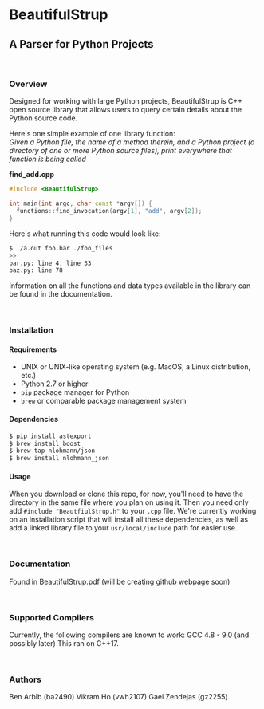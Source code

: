 # BeautifulStrup
## A Parser for Python Projects

</br>

### Overview
Designed for working with large Python projects, BeautifulStrup is C++ open 
source library that allows users to query certain details about the Python 
source code. 

Here's one simple example of one library function: <br>
*Given a Python file, the name of a method therein, and a Python project (a 
directory of one or more Python source files), print everywhere that function
is being called*

**find_add.cpp**
```cpp
#include <BeautifulStrup>

int main(int argc, char const *argv[]) {
  functions::find_invocation(argv[1], "add", argv[2]);
}
```
Here's what running this code would look like:
```bash
$ ./a.out foo.bar ./foo_files
>> 
bar.py: line 4, line 33
baz.py: line 78
```

Information on all the functions and data types available in the library can be
found in the documentation. 
  
</br>

### Installation

#### Requirements
* UNIX or UNIX-like operating system (e.g. MacOS, a Linux distribution, etc.)
* Python 2.7 or higher
* `pip` package manager for Python
* `brew` or comparable package management system

#### Dependencies
```bash
$ pip install astexport
$ brew install boost
$ brew tap nlohmann/json 
$ brew install nlohmann_json
```

#### Usage
When you download or clone this repo, for now, you'll need to have the directory
in the same file where you plan on using it. Then you need only add 
`#include "BeautfiulStrup.h"` to your `.cpp` file. We're currently working on an
installation script that will install all these dependencies, as well as add a
linked library file to your `usr/local/include` path for easier use.

</br>


### Documentation
Found in BeautifulStrup.pdf (will be creating github webpage soon)

</br>

### Supported Compilers
Currently, the following compilers are known to work: GCC 4.8 - 9.0 (and possibly later)
This ran on C++17. 

</br>

### Authors
Ben Arbib (ba2490)
Vikram Ho (vwh2107)
Gael Zendejas (gz2255)